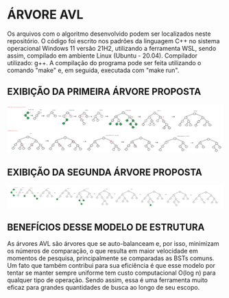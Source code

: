 # ÁRVORE AVL
Os arquivos com o algoritmo desenvolvido podem ser localizados neste repositório. O código foi escrito nos padrões da linguagem C++ no sistema operacional Windows 11 versão 21H2, utilizando a ferramenta WSL, sendo assim, compilado em ambiente Linux (Ubuntu - 20.04).
Compilador utilizado: g++.
A compilação do programa pode ser feita utilizando o comando "make" e, em seguida, executada com "make run".

## EXIBIÇÃO DA PRIMEIRA ÁRVORE PROPOSTA

![Output AVL1](https://raw.githubusercontent.com/LucasG4K/AVL/main/AVL1.png)


## EXIBIÇÃO DA SEGUNDA ÁRVORE PROPOSTA

![Output AVL2](https://raw.githubusercontent.com/LucasG4K/AVL/main/AVL2.png)


## BENEFÍCIOS DESSE MODELO DE ESTRUTURA

As árvores AVL são árvores que se auto-balanceam e, por isso, minimizam os números de comparação, o que resulta em maior velocidade em momentos de pesquisa, principalmente se comparadas as BSTs comuns. Um fato que também contribui para sua eficiência é que esse modelo por tentar se manter sempre uniforme tem custo computacional O(log n) para qualquer tipo de operação. Sendo assim, essa é uma ferramenta muito eficaz para grandes quantidades de busca ao longo de seu escopo.